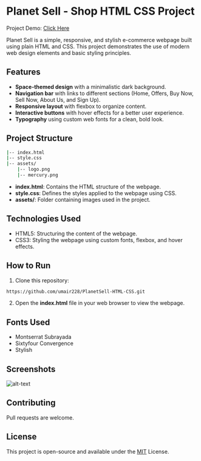 # Planet Sell - Shop HTML CSS Project


Project Demo: [Click Here](https://umair228.github.io/PlanetSell-HTML-CSS/)

Planet Sell is a simple, responsive, and stylish e-commerce webpage built using plain HTML and CSS. This project demonstrates the use of modern web design elements and basic styling principles.

## Features

- **Space-themed design** with a minimalistic dark background.
- **Navigation bar** with links to different sections (Home, Offers, Buy Now, Sell Now, About Us, and Sign Up).
- **Responsive layout** with flexbox to organize content.
- **Interactive buttons** with hover effects for a better user experience.
- **Typography** using custom web fonts for a clean, bold look.

## Project Structure

```bash
|-- index.html
|-- style.css
|-- assets/
    |-- logo.png
    |-- mercury.png
```
- **index.html**: Contains the HTML structure of the webpage.
- **style.css**: Defines the styles applied to the webpage using CSS.
- **assets/**: Folder containing images used in the project.

## Technologies Used

- HTML5: Structuring the content of the webpage.
- CSS3: Styling the webpage using custom fonts, flexbox, and hover effects.

## How to Run
1. Clone this repository:
```bash
https://github.com/umair228/PlanetSell-HTML-CSS.git
```
2. Open the **index.html** file in your web browser to view the webpage.

## Fonts Used
- Montserrat Subrayada
- Sixtyfour Convergence
- Stylish

## Screenshots
![alt-text](https://i.imgur.com/B2lRjeY.png)


## Contributing

Pull requests are welcome.

## License
This project is open-source and available under the [MIT](https://choosealicense.com/licenses/mit/) License.
